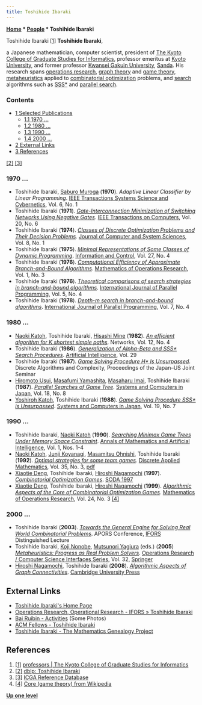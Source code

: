 ```yaml
---
title: Toshihide Ibaraki
---
```

**[Home](Home "Home") \* [People](People "People") \* Toshihide Ibaraki**



 [](File:ToshihideIbaraki.jpg) Toshihide Ibaraki <a id="cite-note-1" href="#cite-ref-1">[1]</a> 
**Toshihide Ibaraki**,  

a Japanese mathematician, computer scientist, president of [The Kyoto College of Graduate Studies for Informatics](https://en.wikipedia.org/wiki/The_Kyoto_College_of_Graduate_Studies_for_Informatics), professor emeritus at [Kyoto University](https://en.wikipedia.org/wiki/Kyoto_University), and former professor [Kwansei Gakuin University](https://en.wikipedia.org/wiki/Kwansei_Gakuin_University), [Sanda](https://en.wikipedia.org/wiki/Sanda,_Hyogo). 
His research spans [operations research](https://en.wikipedia.org/wiki/Operations_research), [graph theory](https://en.wikipedia.org/wiki/Graph_theory) and [game theory](https://en.wikipedia.org/wiki/Game_theory), [metaheuristics](https://en.wikipedia.org/wiki/Metaheuristic) applied to [combinatorial optimization](https://en.wikipedia.org/wiki/Combinatorial_optimization) problems, and [search](Search "Search") algorithms such as [SSS\*](SSS*_and_Dual* "SSS* and Dual*") and [parallel search](Parallel_Search "Parallel Search"). 



### Contents


* [1 Selected Publications](#selected-publications)
	+ [1.1 1970 ...](#1970-...)
	+ [1.2 1980 ...](#1980-...)
	+ [1.3 1990 ...](#1990-...)
	+ [1.4 2000 ...](#2000-...)
* [2 External Links](#external-links)
* [3 References](#references)






<a id="cite-note-2" href="#cite-ref-2">[2]</a> <a id="cite-note-3" href="#cite-ref-3">[3]</a>



### 1970 ...


* Toshihide Ibaraki, [Saburo Muroga](Mathematician#SMuroga "Mathematician") (**1970**). *Adaptive Linear Classifier by Linear Programming*. [IEEE Transactions Systems Science and Cybernetics](IEEE#SMC "IEEE"), Vol. 6, No. 1
* Toshihide Ibaraki (**1971**). *[Gate-Interconnection Minimization of Switching Networks Using Negative Gates](https://ieeexplore.ieee.org/document/1671924)*. [IEEE Transactions on Computers](IEEE#TOC "IEEE"), Vol. 20, No. 6
* Toshihide Ibaraki (**1974**). *[Classes of Discrete Optimization Problems and Their Decision Problems](https://www.sciencedirect.com/science/article/pii/S0022000074800243)*. [Journal of Computer and System Sciences](https://en.wikipedia.org/wiki/Journal_of_Computer_and_System_Sciences), Vol. 8, No. 1
* Toshihide Ibaraki (**1975**). *[Minimal Representations of Some Classes of Dynamic Programming](https://www.sciencedirect.com/science/article/pii/S0019995875901515)*. [Information and Control](https://en.wikipedia.org/wiki/Information_and_Computation), Vol. 27, No. 4
* Toshihide Ibaraki (**1976**). *[Computational Efficiency of Approximate Branch-and-Bound Algorithms](https://pubsonline.informs.org/doi/abs/10.1287/moor.1.3.287?journalCode=moor)*. [Mathematics of Operations Research](https://en.wikipedia.org/wiki/Mathematics_of_Operations_Research), Vol. 1, No. 3
* Toshihide Ibaraki (**1976**). *[Theoretical comparisons of search strategies in branch-and-bound algorithms](https://link.springer.com/article/10.1007/BF00998631)*. [International Journal of Parallel Programming](https://link.springer.com/journal/10766), Vol. 5, No. 4
* Toshihide Ibaraki (**1978**). *[Depth-m search in branch-and-bound algorithms](https://link.springer.com/article/10.1007/BF00991818)*. [International Journal of Parallel Programming](https://link.springer.com/journal/10766), Vol. 7, No. 4


### 1980 ...


* [Naoki Katoh](index.php?title=Naoki_Katoh&action=edit&redlink=1 "Naoki Katoh (page does not exist)"), Toshihide Ibaraki, [Hisashi Mine](https://dblp.uni-trier.de/pers/hd/m/Mine:Hisashi) (**1982**). *[An efficient algorithm for K shortest simple paths](https://onlinelibrary.wiley.com/doi/abs/10.1002/net.3230120406)*. Networks, Vol. 12, No. 4
* Toshihide Ibaraki (**1986**). *[Generalization of Alpha-Beta and SSS\* Search Procedures](https://www.sciencedirect.com/science/article/abs/pii/0004370286900925)*. [Artificial Intelligence](https://en.wikipedia.org/wiki/Artificial_Intelligence_%28journal%29), Vol. 29
* Toshihide Ibaraki (**1987**). *[Game Solving Procedure H\* Is Unsurpassed](https://www.sciencedirect.com/science/article/pii/B9780123868701500174?via%3Dihub)*. Discrete Algorithms and Complexity, Proceedings of the Japan–US Joint Seminar
* [Hiromoto Usui](index.php?title=Hiromoto_Usui&action=edit&redlink=1 "Hiromoto Usui (page does not exist)"), [Masafumi Yamashita](index.php?title=Masafumi_Yamashita&action=edit&redlink=1 "Masafumi Yamashita (page does not exist)"), [Masaharu Imai](index.php?title=Masaharu_Imai&action=edit&redlink=1 "Masaharu Imai (page does not exist)"), Toshihide Ibaraki (**1987**). *[Parallel Searches of Game Tree](https://onlinelibrary.wiley.com/doi/pdf/10.1002/scj.4690180810)*. [Systems and Computers in Japan](https://onlinelibrary.wiley.com/journal/1520684x), Vol. 18, No. 8
* [Yoshiroh Katoh](https://dblp.uni-trier.de/pers/hd/k/Katoh:Yoshiroh), Toshihide Ibaraki (**1988**). *[Game Solving Procedure SSS\* is Unsurpassed](https://onlinelibrary.wiley.com/doi/pdf/10.1002/scj.4690190710)*. [Systems and Computers in Japan](https://onlinelibrary.wiley.com/journal/1520684x), Vol. 19, No. 7


### 1990 ...


* Toshihide Ibaraki, [Naoki Katoh](index.php?title=Naoki_Katoh&action=edit&redlink=1 "Naoki Katoh (page does not exist)") (**1990**). *[Searching Minimax Game Trees Under Memory Space Constraint](https://link.springer.com/article/10.1007/BF01531075)*. [Annals of Mathematics and Artificial Intelligence](https://link.springer.com/journal/10472), Vol. 1, Nos. 1-4
* [Naoki Katoh](index.php?title=Naoki_Katoh&action=edit&redlink=1 "Naoki Katoh (page does not exist)"), [Junji Koyanagi](https://dblp.uni-trier.de/pers/hd/k/Koyanagi:Junji), [Masamitsu Ohnishi](https://dblp.uni-trier.de/pers/hd/o/Ohnishi:Masamitsu), Toshihide Ibaraki (**1992**). *[Optimal strategies for some team games](https://www.sciencedirect.com/science/article/pii/0166218X9290250E)*. [Discrete Applied Mathematics](https://en.wikipedia.org/wiki/Discrete_Applied_Mathematics), Vol. 35, No. 3, [pdf](https://core.ac.uk/download/pdf/82149932.pdf)
* [Xiaotie Deng](Mathematician#XDeng "Mathematician"), Toshihide Ibaraki, [Hiroshi Nagamochi](Mathematician#HNagamochi "Mathematician") (**1997**). *[Combinatorial Optimization Games](https://dl.acm.org/citation.cfm?id=314428)*. [SODA 1997](https://dblp.uni-trier.de/db/conf/soda/soda97.html)
* [Xiaotie Deng](Mathematician#XDeng "Mathematician"), Toshihide Ibaraki, [Hiroshi Nagamochi](Mathematician#HNagamochi "Mathematician") (**1999**). *[Algorithmic Aspects of the Core of Combinatorial Optimization Games](https://pubsonline.informs.org/doi/10.1287/moor.24.3.751)*. [Mathematics of Operations Research](https://en.wikipedia.org/wiki/Mathematics_of_Operations_Research), Vol. 24, No. 3 <a id="cite-note-4" href="#cite-ref-4">[4]</a>


### 2000 ...


* Toshihide Ibaraki (**2003**). *[Towards the General Engine for Solving Real World Combinatorial Problems](http://ifors.org/web/toshihide-ibaraki/)*. APORS Conference, [IFORS](https://en.wikipedia.org/wiki/International_Federation_of_Operational_Research_Societies) Distinguished Lecture
* Toshihide Ibaraki, [Koji Nonobe](https://dblp.uni-trier.de/pers/hd/n/Nonobe:Koji), [Mutsunori Yagiura](https://dblp.uni-trier.de/pers/hd/y/Yagiura:Mutsunori) (eds.) (**2005**) *[Metaheuristics: Progress as Real Problem Solvers](https://link.springer.com/book/10.1007/b107306)*. [Operations Research / Computer Science Interfaces Series](https://link.springer.com/bookseries/6375), Vol. 32, [Springer](https://en.wikipedia.org/wiki/Springer_Science%2BBusiness_Media)
* [Hiroshi Nagamochi](Mathematician#HNagamochi "Mathematician"), Toshihide Ibaraki (**2008**). *[Algorithmic Aspects of Graph Connectivities](https://www.cambridge.org/us/academic/subjects/computer-science/algorithmics-complexity-computer-algebra-and-computational-g/algorithmic-aspects-graph-connectivity?format=HB)*. [Cambridge University Press](https://en.wikipedia.org/wiki/Cambridge_University_Press)


## External Links


* [Toshihide Ibaraki's Home Page](http://web1.kcg.edu/~t_ibaraki/indexe.html)
* [Operations Research, Operational Research - IFORS » Toshihide Ibaraki](http://ifors.org/web/toshihide-ibaraki/)
* [Bai Ruibin - Activities](http://www.cs.nott.ac.uk/~rzb/activities.shtml) (Some Photos)
* [ACM Fellows - Toshihide Ibaraki](https://awards.acm.org/award_winners/ibaraki_1089572)
* [Toshihide Ibaraki - The Mathematics Genealogy Project](https://genealogy.math.ndsu.nodak.edu/id.php?id=191074)


## References


1. <a id="cite-ref-1" href="#cite-note-1">[1]</a> [professors | The Kyoto College of Graduate Studies for Informatics](https://global.kcg.edu/faculty/professors)
2. <a id="cite-ref-2" href="#cite-note-2">[2]</a> [dblp: Toshihide Ibaraki](https://dblp.uni-trier.de/pers/hd/i/Ibaraki:Toshihide)
3. <a id="cite-ref-3" href="#cite-note-3">[3]</a> [ICGA Reference Database](ICGA_Journal#RefDB "ICGA Journal")
4. <a id="cite-ref-4" href="#cite-note-4">[4]</a> [Core (game theory) from Wikipedia](https://en.wikipedia.org/wiki/Core_(game_theory))

**[Up one level](People "People")**







 
